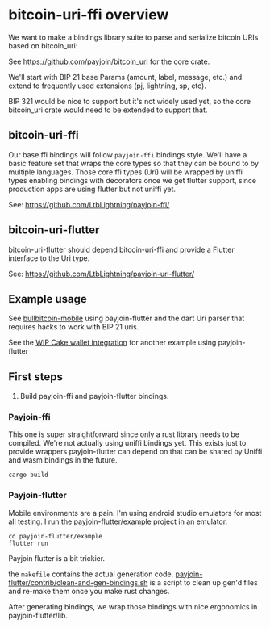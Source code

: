 # bitcoin-uri-ffi overview

We want to make a bindings library suite to parse and serialize bitcoin URIs based on bitcoin_uri:

See https://github.com/payjoin/bitcoin_uri for the core crate.

We'll start with BIP 21 base Params (amount, label, message, etc.) and extend to frequently used
extensions (pj, lightning, sp, etc).

BIP 321 would be nice to support but it's not widely used yet, so the core bitcoin_uri crate
would need to be extended to support that.

## bitcoin-uri-ffi

Our base ffi bindings will follow `payjoin-ffi` bindings style. We'll have a basic feature set
that wraps the core types so that they can be bound to by multiple languages. Those core ffi types (Uri)
will be wrapped by uniffi types enabling bindings with decorators once we get flutter support, since
production apps are using flutter but not uniffi yet.

See: https://github.com/LtbLightning/payjoin-ffi/

## bitcoin-uri-flutter

bitcoin-uri-flutter should depend bitcoin-uri-ffi and provide a Flutter interface to the Uri type.

See: https://github.com/LtbLightning/payjoin-uri-flutter/

## Example usage

See [bullbitcoin-mobile](https://github.com/SatoshiPortal/bullbitcoin-mobile) using payjoin-flutter
and the dart Uri parser that requires hacks to work with BIP 21 uris.

See the [WIP Cake wallet integration](https://github.com/cake-tech/cake_wallet/pull/1949) for another example using payjoin-flutter


## First steps

1. Build payjoin-ffi and payjoin-flutter bindings.

### Payjoin-ffi

This one is super straightforward since only a rust library needs to be compiled. We're not actually using uniffi bindings yet. This exists just to provide wrappers payjoin-flutter can depend on that can
be shared by Uniffi and wasm bindings in the future.

```
cargo build
```

### Payjoin-flutter

Mobile environments are a pain. I'm using android studio emulators for most all testing. I run the payjoin-flutter/example project in an emulator.

```
cd payjoin-flutter/example
flutter run
```

Payjoin flutter is a bit trickier.

the `makefile` contains the actual generation code. [payjoin-flutter/contrib/clean-and-gen-bindings.sh](https://github.com/LtbLightning/payjoin-flutter/blob/main/contrib/clean-and-gen-bindings.sh) is a script to clean up gen'd files and re-make them once you make rust changes.

After generating bindings, we wrap those bindings with nice ergonomics in payjoin-flutter/lib.



